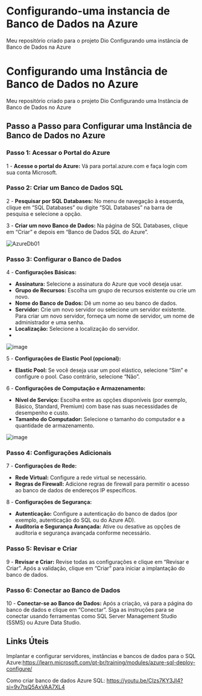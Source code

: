 # Configurando-uma instancia de Banco de Dados na Azure
Meu repositório criado para o projeto Dio Configurando uma instância de Banco de Dados na Azure

# Configurando uma Instância de Banco de Dados no Azure
Meu repositório criado para o projeto Dio Configurando uma Instância de Banco de Dados no Azure

## Passo a Passo para Configurar uma Instância de Banco de Dados no Azure

### Passo 1: Acessar o Portal do Azure 
1 - **Acesse o portal do Azure:** Vá para portal.azure.com e faça login com sua conta Microsoft.

### Passo 2: Criar um Banco de Dados SQL
2 - __Pesquisar por SQL Databases:__ No menu de navegação à esquerda, clique em “SQL Databases” ou digite “SQL Databases” na barra de pesquisa e selecione a opção.

3 - __Criar um novo Banco de Dados:__ Na página de SQL Databases, clique em “Criar” e depois em “Banco de Dados SQL do Azure”.

![AzureDb01](https://github.com/user-attachments/assets/7268710d-153e-48fd-b9e1-360aff724d44)

### Passo 3: Configurar o Banco de Dados

4 - __Configurações Básicas:__
   - **Assinatura:** Selecione a assinatura do Azure que você deseja usar.
   - **Grupo de Recursos:** Escolha um grupo de recursos existente ou crie um novo.
   - **Nome do Banco de Dados:** Dê um nome ao seu banco de dados.
   - **Servidor:** Crie um novo servidor ou selecione um servidor existente. Para criar um novo servidor, forneça um nome de servidor, um nome de administrador e uma senha.
   - **Localização:** Selecione a localização do servidor.
   - 
![image](https://github.com/user-attachments/assets/400d0db1-21c9-4818-a639-98ece511eeae)

5 - __Configurações de Elastic Pool (opcional):__
   - **Elastic Pool:** Se você deseja usar um pool elástico, selecione “Sim” e configure o pool. Caso contrário, selecione “Não”.

6 - __Configurações de Computação e Armazenamento:__
   - **Nível de Serviço:** Escolha entre as opções disponíveis (por exemplo, Básico, Standard, Premium) com base nas suas necessidades de desempenho e custo.
   - **Tamanho do Computador:** Selecione o tamanho do computador e a quantidade de armazenamento.

![image](https://github.com/user-attachments/assets/ff29511e-933a-4da1-8729-5ee89594f8f5)

### Passo 4: Configurações Adicionais

7 - __Configurações de Rede:__
   - **Rede Virtual:** Configure a rede virtual se necessário.
   - **Regras de Firewall:** Adicione regras de firewall para permitir o acesso ao banco de dados de endereços IP específicos.

8 - __Configurações de Segurança:__
   - **Autenticação:** Configure a autenticação do banco de dados (por exemplo, autenticação do SQL ou do Azure AD).
   - **Auditoria e Segurança Avançada:** Ative ou desative as opções de auditoria e segurança avançada conforme necessário.

### Passo 5: Revisar e Criar

9 - __Revisar e Criar:__ Revise todas as configurações e clique em “Revisar e Criar”. Após a validação, clique em “Criar” para iniciar a implantação do banco de dados.

### Passo 6: Conectar ao Banco de Dados

10 - __Conectar-se ao Banco de Dados:__ Após a criação, vá para a página do banco de dados e clique em “Conectar”. Siga as instruções para se conectar usando ferramentas como SQL Server Management Studio (SSMS) ou Azure Data Studio.

## Links Úteis 

Implantar e configurar servidores, instâncias e bancos de dados para o SQL Azure:https://learn.microsoft.com/pt-br/training/modules/azure-sql-deploy-configure/

Como criar banco de dados Azure SQL: https://youtu.be/CIzs7KY3Jl4?si=9v7tsQ5AxVAA7XL4



